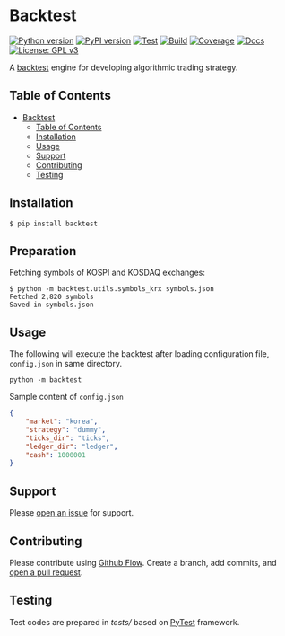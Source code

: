 # Backtest

[![Python version](https://img.shields.io/pypi/pyversions/backtest.svg)](https://pypi.org/project/backtest/)
[![PyPI version](https://img.shields.io/pypi/v/backtest.svg)](https://pypi.org/project/backtest/)
[![Test](https://github.com/yoonbae81/backtest/workflows/test/badge.svg)](https://github.com/yoonbae81/backtest/actions?query=workflow%3Atest)
[![Build](https://github.com/yoonbae81/backtest/workflows/build/badge.svg)](https://github.com/yoonbae81/backtest/actions?query=workflow%3Abuild)
[![Coverage](https://codecov.io/gh/yoonbae81/backtest/graph/badge.svg)](http://codecov.io/gh/yoonbae81/backtest)
[![Docs](https://readthedocs.org/projects/backtest/badge/?version=latest)](https://backtest.readthedocs.io/latest)
[![License: GPL v3](https://img.shields.io/badge/License-GPLv3-blue.svg)](https://www.gnu.org/licenses/gpl-3.0)

A [backtest](https://en.wikipedia.org/wiki/Backtesting) engine for developing algorithmic trading strategy.


## Table of Contents

- [Backtest](#backtest)
  - [Table of Contents](#table-of-contents)
  - [Installation](#installation)
  - [Usage](#usage)
  - [Support](#support)
  - [Contributing](#contributing)
  - [Testing](#testing)


## Installation

    $ pip install backtest

## Preparation 

Fetching symbols of KOSPI and KOSDAQ exchanges:


    $ python -m backtest.utils.symbols_krx symbols.json
    Fetched 2,820 symbols
    Saved in symbols.json


## Usage

The following will execute the backtest after loading configuration file, `config.json` in same directory.

    python -m backtest

Sample content of `config.json`
```json
{
    "market": "korea",
    "strategy": "dummy",
    "ticks_dir": "ticks",
    "ledger_dir": "ledger",
    "cash": 1000001
}
```

## Support

Please [open an issue](https://github.com/yoonbae82/backtest/issues/new) for support.


## Contributing

Please contribute using [Github Flow](https://guides.github.com/introduction/flow/). Create a branch, add commits, and [open a pull request](https://github.com/yoonbae/backtest/compare/).


## Testing

Test codes are prepared in _tests/_ based on [PyTest](https://docs.pytest.org/en/latest/) framework.

